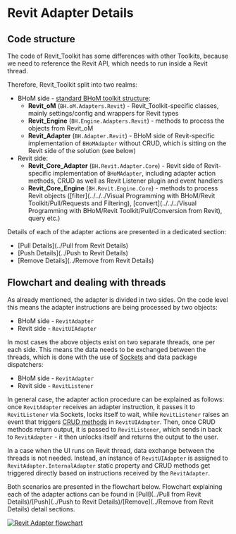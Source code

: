 # Revit Adapter Details

## Code structure

The code of Revit_Toolkit has some differences with other Toolkits, because we need to reference the Revit API, which needs to run inside a Revit thread. 

Therefore, Revit_Toolkit split into two realms:

- BHoM side - [standard BHoM toolkit structure](https://github.com/BHoM/documentation/wiki/The-BHoM-Toolkit#what-is-a-toolkit):
    - **Revit_oM** (`BH.oM.Adapters.Revit`) - Revit_Toolkit-specific classes, mainly settings/config and wrappers for Revit types
    - **Revit_Engine** (`BH.Engine.Adapters.Revit`) - methods to process the objects from Revit_oM
    - **Revit_Adapter** (`BH.Adapter.Revit`) - BHoM side of Revit-specific implementation of `BHoMAdapter` without CRUD, which is sitting on the Revit side of the solution (see below)
- Revit side:
    - **Revit_Core_Adapter** (`BH.Revit.Adapter.Core`) - Revit side of Revit-specific implementation of `BHoMAdapter`, including adapter action methods, CRUD as well as Revit Listener plugin and event handlers
    - **Revit_Core_Engine** (`BH.Revit.Engine.Core`) - methods to process Revit objects ([filter](../../../Visual Programming with BHoM/Revit Toolkit/Pull/Requests and Filtering), [convert](../../../Visual Programming with BHoM/Revit Toolkit/Pull/Conversion from Revit), query etc.)

Details of each of the adapter actions are presented in a dedicated section:

- [Pull Details](../Pull from Revit Details)
- [Push Details](../Push to Revit Details)
- [Remove Details](../Remove from Revit Details)

## Flowchart and dealing with threads

As already mentioned, the adapter is divided in two sides. On the code level this means the adapter instructions are being processed by two objects:

- BHoM side - `RevitAdapter`
- Revit side - `RevitUIAdapter`

In most cases the above objects exist on two separate threads, one per each side. This means the data needs to be exchanged between the threads, which is done with the use of [Sockets](https://github.com/BHoM/Socket_Toolkit/wiki) and data package dispatchers:

- BHoM side - `RevitAdapter`
- Revit side - `RevitListener`

In general case, the adapter action procedure can be explained as follows: once `RevitAdapter` receives an adapter instruction, it passes it to `RevitListener` via Sockets, locks itself to wait, while `RevitListener` raises an event that triggers [CRUD methods](https://github.com/BHoM/documentation/wiki/Adapter-Actions#the-crud-paradigm) in `RevitUIAdapter`. Then, once CRUD methods return output, it is passed to `RevitListener`, which sends in back to `RevitAdapter` - it then unlocks itself and returns the output to the user.

In a case when the UI runs on Revit thread, data exchange between the threads is not needed. Instead, an instance of `RevitUIAdapter` is assigned to `RevitAdapter.InternalAdapter` static property and CRUD methods get triggered directly based on instructions received by the `RevitAdapter`.

Both scenarios are presented in the flowchart below. Flowchart explaining each of the adapter actions can be found in [Pull](../Pull from Revit Details)/[Push](../Push to Revit Details)/[Remove](../Remove from Revit Details) detail sections.

[![Revit Adapter flowchart](https://user-images.githubusercontent.com/26874773/78884623-89290180-7a5b-11ea-80b3-b878b263849a.png)](https://user-images.githubusercontent.com/26874773/78884623-89290180-7a5b-11ea-80b3-b878b263849a.png)
